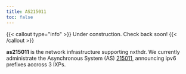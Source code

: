 ```yaml
---
title: AS215011
toc: false
---
```


{{< callout type="info" >}}
  Under construction. Check back soon!
{{< /callout >}}

**as215011** is the network infrastructure supporting nxthdr. We currently administrate the Asynchronous System (AS) [215011](https://www.peeringdb.com/net/36080), announcing ipv6 prefixes accross 3 IXPs.